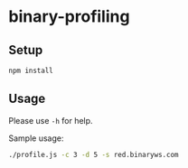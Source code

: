 # binary-profiling

## Setup
```bash
npm install
```

## Usage
Please use `-h` for help.

Sample usage:
```bash
./profile.js -c 3 -d 5 -s red.binaryws.com
```

